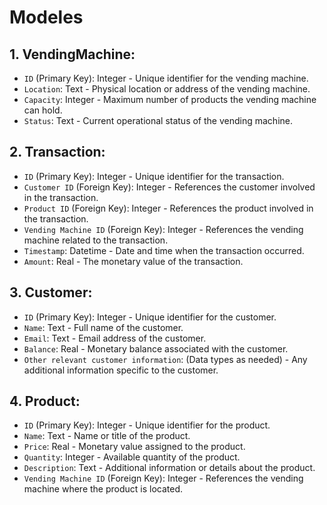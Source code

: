 # Modeles

## 1. **VendingMachine:**

- `ID` (Primary Key): Integer - Unique identifier for the vending machine.
- `Location`: Text - Physical location or address of the vending machine.
- `Capacity`: Integer - Maximum number of products the vending machine can hold.
- `Status`: Text - Current operational status of the vending machine.

## 2. **Transaction:**

- `ID` (Primary Key): Integer - Unique identifier for the transaction.
- `Customer ID` (Foreign Key): Integer - References the customer involved in the transaction.
- `Product ID` (Foreign Key): Integer - References the product involved in the transaction.
- `Vending Machine ID` (Foreign Key): Integer - References the vending machine related to the transaction.
- `Timestamp`: Datetime - Date and time when the transaction occurred.
- `Amount`: Real - The monetary value of the transaction.

## 3. **Customer:**

- `ID` (Primary Key): Integer - Unique identifier for the customer.
- `Name`: Text - Full name of the customer.
- `Email`: Text - Email address of the customer.
- `Balance`: Real - Monetary balance associated with the customer.
- `Other relevant customer information`: (Data types as needed) - Any additional information specific to the customer.

## 4. **Product:**

- `ID` (Primary Key): Integer - Unique identifier for the product.
- `Name`: Text - Name or title of the product.
- `Price`: Real - Monetary value assigned to the product.
- `Quantity`: Integer - Available quantity of the product.
- `Description`: Text - Additional information or details about the product.
- `Vending Machine ID` (Foreign Key): Integer - References the vending machine where the product is located.
